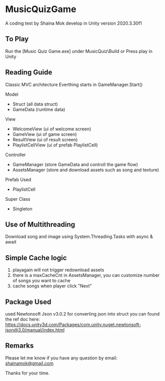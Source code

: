 # MusicQuizGame

A coding test by Shaina Mok develop in Unity version 2020.3.30f1

## To Play

Run the [Music Quiz Game.exe] under MusicQuiz\Build
or
Press play in Unity

## Reading Guide

Classic MVC architecture
Everthing starts in GameManager.Start()

Model

- Struct (all data struct)
- GameData (runtime data)

View

- WelcomeView (ui of welcome screen)
- GameView (ui of game screen)
- ResultView (ui of result screen)
- PlaylistCellView (ui of prefab PlaylistCell)

Controller

- GameManager (store GameData and controll the game flow)
- AssetsManager (store and download assets such as song and texture)

Prefab Used

- PlaylistCell

Super Class

- Singleton

## Use of Multithreading

Download song and image using System.Threading.Tasks with async & await

## Simple Cache logic

1. playagain will not trigger redownload assets
2. there is a maxCacheCnt in AssetsManager, you can customize number of songs you want to cache
3. cache songs when player click "Next"

## Package Used

used Newtonsoft Json v3.0.2 for converting json into struct
you can found the ref doc here: https://docs.unity3d.com/Packages/com.unity.nuget.newtonsoft-json@3.0/manual/index.html

## Remarks

Please let me know if you have any question by email: shainamok@gmail.com

Thanks for your time.
